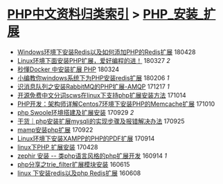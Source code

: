 [PHP中文资料归类索引](../README.md) > [PHP_安装_扩展](PHP_安装_扩展.md)
====
- [Windows环境下安装Redis以及如何添加PHP的Redis扩展](http://jkwz.applinzi.com/ittc/7097054065882301451.html#Windows%E7%8E%AF%E5%A2%83%E4%B8%8B%E5%AE%89%E8%A3%85Redis%E4%BB%A5%E5%8F%8A%E5%A6%82%E4%BD%95%E6%B7%BB%E5%8A%A0PHP%E7%9A%84Redis%E6%89%A9%E5%B1%95) 180428  
- [Linux环境下面安装PHP扩展，爱好编程的进！](http://jkwz.applinzi.com/ittc/7085083964845081606.html#Linux%E7%8E%AF%E5%A2%83%E4%B8%8B%E9%9D%A2%E5%AE%89%E8%A3%85PHP%E6%89%A9%E5%B1%95%EF%BC%8C%E7%88%B1%E5%A5%BD%E7%BC%96%E7%A8%8B%E7%9A%84%E8%BF%9B%EF%BC%81) 180327 *2* 
- [秒懂Docker 中安装扩展 PHP](http://jkwz.applinzi.com/ittc/7084189060614849552.html#%E7%A7%92%E6%87%82Docker+%E4%B8%AD%E5%AE%89%E8%A3%85%E6%89%A9%E5%B1%95+PHP) 180324  
- [小编教你windows系统下为PHP安装redis扩展](http://jkwz.applinzi.com/ittc/7066892544397280273.html#%E5%B0%8F%E7%BC%96%E6%95%99%E4%BD%A0windows%E7%B3%BB%E7%BB%9F%E4%B8%8B%E4%B8%BAPHP%E5%AE%89%E8%A3%85redis%E6%89%A9%E5%B1%95) 180206 *1* 
- [识消息队列之安装RabbitMQ的PHP扩展-AMQP](http://jkwz.applinzi.com/ittc/7047995402148643856.html#%E8%AF%86%E6%B6%88%E6%81%AF%E9%98%9F%E5%88%97%E4%B9%8B%E5%AE%89%E8%A3%85RabbitMQ%E7%9A%84PHP%E6%89%A9%E5%B1%95-AMQP) 171217 *1* 
- [开源免费中文分词scws在linux下支持php扩展安装方法](http://jkwz.applinzi.com/ittc/7024235041452983313.html#%E5%BC%80%E6%BA%90%E5%85%8D%E8%B4%B9%E4%B8%AD%E6%96%87%E5%88%86%E8%AF%8Dscws%E5%9C%A8linux%E4%B8%8B%E6%94%AF%E6%8C%81php%E6%89%A9%E5%B1%95%E5%AE%89%E8%A3%85%E6%96%B9%E6%B3%95) 171014  
- [PHP开发：架构师详解Centos7环境下安装PHP的Memcache扩展](http://jkwz.applinzi.com/ittc/7022828577844888593.html#PHP%E5%BC%80%E5%8F%91%EF%BC%9A%E6%9E%B6%E6%9E%84%E5%B8%88%E8%AF%A6%E8%A7%A3Centos7%E7%8E%AF%E5%A2%83%E4%B8%8B%E5%AE%89%E8%A3%85PHP%E7%9A%84Memcache%E6%89%A9%E5%B1%95) 171010  
- [php Swoole环境搭建及扩展安装](http://jkwz.applinzi.com/ittc/7018638607047459856.html#php+Swoole%E7%8E%AF%E5%A2%83%E6%90%AD%E5%BB%BA%E5%8F%8A%E6%89%A9%E5%B1%95%E5%AE%89%E8%A3%85) 170929 *2* 
- [干货｜php安装扩展mysqli的实现步骤及报错解决办法](http://jkwz.applinzi.com/ittc/7017207434190521361.html#%E5%B9%B2%E8%B4%A7%EF%BD%9Cphp%E5%AE%89%E8%A3%85%E6%89%A9%E5%B1%95mysqli%E7%9A%84%E5%AE%9E%E7%8E%B0%E6%AD%A5%E9%AA%A4%E5%8F%8A%E6%8A%A5%E9%94%99%E8%A7%A3%E5%86%B3%E5%8A%9E%E6%B3%95) 170925  
- [mamp安装php扩展](http://jkwz.applinzi.com/ittc/7016019940128326672.html#mamp%E5%AE%89%E8%A3%85php%E6%89%A9%E5%B1%95) 170922  
- [Linux环境下安装XAMPP的PHP的PDF扩展](http://jkwz.applinzi.com/ittc/7013081797209097233.html#Linux%E7%8E%AF%E5%A2%83%E4%B8%8B%E5%AE%89%E8%A3%85XAMPP%E7%9A%84PHP%E7%9A%84PDF%E6%89%A9%E5%B1%95) 170914  
- [linux下PHP 扩展安装](http://jkwz.applinzi.com/ittc/6961490365856089092.html#linux%E4%B8%8BPHP+%E6%89%A9%E5%B1%95%E5%AE%89%E8%A3%85) 170428  
- [zephir 安装 -- 类php语言风格的php扩展开发](http://jkwz.applinzi.com/ittc/6877603250303403013.html#zephir+%E5%AE%89%E8%A3%85+--+%E7%B1%BBphp%E8%AF%AD%E8%A8%80%E9%A3%8E%E6%A0%BC%E7%9A%84php%E6%89%A9%E5%B1%95%E5%BC%80%E5%8F%91) 160914 *1* 
- [php分享之trie_filter扩展模块安装](http://jkwz.applinzi.com/ittc/6843879181171295236.html#php%E5%88%86%E4%BA%AB%E4%B9%8Btrie_filter%E6%89%A9%E5%B1%95%E6%A8%A1%E5%9D%97%E5%AE%89%E8%A3%85) 160615  
- [linux 下安装redis以及php Redis扩展](http://jkwz.applinzi.com/ittc/6841279217526113285.html#linux+%E4%B8%8B%E5%AE%89%E8%A3%85redis%E4%BB%A5%E5%8F%8Aphp+Redis%E6%89%A9%E5%B1%95) 160608  
